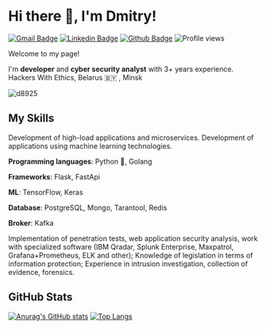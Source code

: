 # Hi there 👋, I'm Dmitry!

[![Gmail Badge](https://img.shields.io/badge/-patunutap@gmail.com-c14438?style=flat&logo=Gmail&logoColor=white&link=mailto:patunutap@gmail.com)](mailto:patunutap@gmail.com)
[![Linkedin Badge](https://img.shields.io/badge/-dimon8925-0072b1?style=flat&logo=Linkedin&logoColor=white&link=https://www.linkedin.com/in/dimon8925/)](https://www.linkedin.com/in/dimon8925/) [![Github Badge](https://img.shields.io/badge/-crocup-grey?style=flat&logo=github&logoColor=white&link=https://github.com/crocup/)](https://www.github.com/crocup/) ![Profile views](https://gpvc.arturio.dev/crocup)


Welcome to my page!

I'm **developer** and **cyber security analyst** with 3+ years experience.
Hackers With Ethics, Belarus 🇧🇾 , Minsk

![d8925](https://www.hackthebox.eu/badge/image/337419)
## My Skills
Development of high-load applications and microservices. Development of applications using machine learning technologies.

**Programming languages**: Python 🐍, Golang

**Frameworks**: Flask, FastApi

**ML**: TensorFlow, Keras

**Database**: PostgreSQL, Mongo, Tarantool, Redis

**Broker**: Kafka

Implementation of penetration tests, web application security analysis, work with specialized software (IBM Qradar, Splunk Enterprise, Maxpatrol, Grafana+Prometheus, ELK and other);
Knowledge of legislation in terms of information protection;
Experience in intrusion investigation, collection of evidence, forensics.
## GitHub Stats
<p align="center"></p>

[![Anurag's GitHub stats](https://github-readme-stats.vercel.app/api?username=crocup)](https://github.com/anuraghazra/github-readme-stats)
[![Top Langs](https://github-readme-stats.vercel.app/api/top-langs/?username=crocup&layout=compact)](https://github.com/anuraghazra/github-readme-stats)

